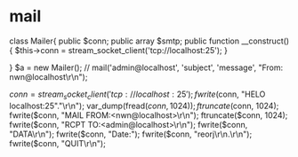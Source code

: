 # mail

class Mailer{
	public $conn;
	public array $smtp;
	public function __construct()
	{
		$this->conn = stream_socket_client('tcp://localhost:25');
	}


}
$a = new Mailer();
// mail('admin@localhost', 'subject', 'message', "From: nwn@localhost\r\n");

$conn = stream_socket_client('tcp://localhost:25');
fwrite($conn, "HELO localhost:25"."\r\n");
var_dump(fread($conn, 1024));
ftruncate($conn, 1024);
fwrite($conn, "MAIL FROM:<nwn@localhost>\r\n");
ftruncate($conn, 1024);
fwrite($conn, "RCPT TO:<admin@localhost>\r\n");
fwrite($conn, "DATA\r\n");
fwrite($conn, "Date:");
fwrite($conn, "reorj\r\n.\r\n");
fwrite($conn, "QUIT\r\n");
